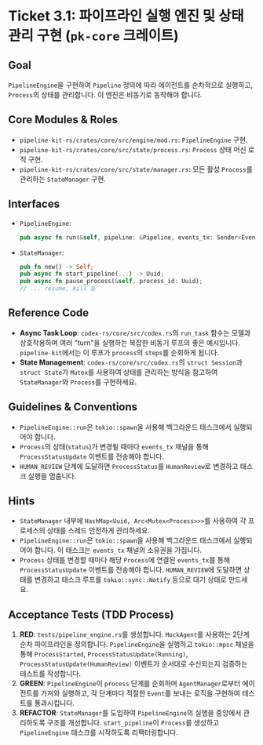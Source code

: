 # Ticket 3.1: 파이프라인 실행 엔진 및 상태 관리 구현 (`pk-core` 크레이트)

## Goal

`PipelineEngine`을 구현하여 `Pipeline` 정의에 따라 에이전트를 순차적으로 실행하고, `Process`의 상태를 관리합니다. 이 엔진은 비동기로 동작해야 합니다.

## Core Modules & Roles

- `pipeline-kit-rs/crates/core/src/engine/mod.rs`: `PipelineEngine` 구현.
- `pipeline-kit-rs/crates/core/src/state/process.rs`: `Process` 상태 머신 로직 구현.
- `pipeline-kit-rs/crates/core/src/state/manager.rs`: 모든 활성 `Process`를 관리하는 `StateManager` 구현.

## Interfaces

- `PipelineEngine`:
  ```rust
  pub async fn run(&self, pipeline: &Pipeline, events_tx: Sender<Event>) -> Result<Process>;
  ```
- `StateManager`:
  ```rust
  pub fn new() -> Self;
  pub async fn start_pipeline(...) -> Uuid;
  pub async fn pause_process(&self, process_id: Uuid);
  // ... resume, kill 등
  ```

## Reference Code

- **Async Task Loop**: `codex-rs/core/src/codex.rs`의 `run_task` 함수는 모델과 상호작용하며 여러 "turn"을 실행하는 복잡한 비동기 루프의 좋은 예시입니다. `pipeline-kit`에서는 이 루프가 `process`의 `steps`를 순회하게 됩니다.
- **State Management**: `codex-rs/core/src/codex.rs`의 `struct Session`과 `struct State`가 `Mutex`를 사용하여 상태를 관리하는 방식을 참고하여 `StateManager`와 `Process`를 구현하세요.

## Guidelines & Conventions

- `PipelineEngine::run`은 `tokio::spawn`을 사용해 백그라운드 태스크에서 실행되어야 합니다.
- `Process`의 상태(`status`)가 변경될 때마다 `events_tx` 채널을 통해 `ProcessStatusUpdate` 이벤트를 전송해야 합니다.
- `HUMAN_REVIEW` 단계에 도달하면 `ProcessStatus`를 `HumanReview`로 변경하고 태스크 실행을 멈춥니다.

## Hints

-   `StateManager` 내부에 `HashMap<Uuid, Arc<Mutex<Process>>>`를 사용하여 각 프로세스의 상태를 스레드 안전하게 관리하세요.
-   `PipelineEngine::run`은 `tokio::spawn`을 사용해 백그라운드 태스크에서 실행되어야 합니다. 이 태스크는 `events_tx` 채널의 소유권을 가집니다.
-   `Process` 상태를 변경할 때마다 해당 `Process`에 연결된 `events_tx`를 통해 `ProcessStatusUpdate` 이벤트를 전송해야 합니다. `HUMAN_REVIEW`에 도달하면 상태를 변경하고 태스크 루프를 `tokio::sync::Notify` 등으로 대기 상태로 만드세요.

## Acceptance Tests (TDD Process)

1.  **RED**: `tests/pipeline_engine.rs`를 생성합니다. `MockAgent`를 사용하는 2단계 순차 파이프라인을 정의합니다. `PipelineEngine`을 실행하고 `tokio::mpsc` 채널을 통해 `ProcessStarted`, `ProcessStatusUpdate(Running)`, `ProcessStatusUpdate(HumanReview)` 이벤트가 순서대로 수신되는지 검증하는 테스트를 작성합니다.
2.  **GREEN**: `PipelineEngine`이 `process` 단계를 순회하며 `AgentManager`로부터 에이전트를 가져와 실행하고, 각 단계마다 적절한 `Event`를 보내는 로직을 구현하여 테스트를 통과시킵니다.
3.  **REFACTOR**: `StateManager`를 도입하여 `PipelineEngine`의 실행을 중앙에서 관리하도록 구조를 개선합니다. `start_pipeline`이 `Process`를 생성하고 `PipelineEngine` 태스크를 시작하도록 리팩터링합니다.
